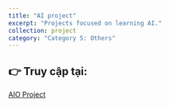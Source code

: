 ```yaml
---
title: "AI project"
excerpt: "Projects focused on learning AI."
collection: project
category: "Category 5: Others"
---
```


## 👉 Truy cập tại: 
  <a href="https://yen010390.github.io/AIO.github.io/" target="_blank" rel="noopener">
    AIO Project
  </a>
</p>
